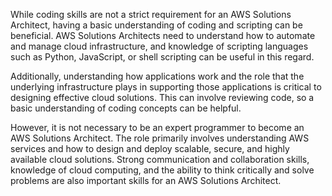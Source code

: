 While coding skills are not a strict requirement for an AWS Solutions Architect, having a basic understanding of coding and scripting can be beneficial. AWS Solutions Architects need to understand how to automate and manage cloud infrastructure, and knowledge of scripting languages such as Python, JavaScript, or shell scripting can be useful in this regard.

Additionally, understanding how applications work and the role that the underlying infrastructure plays in supporting those applications is critical to designing effective cloud solutions. This can involve reviewing code, so a basic understanding of coding concepts can be helpful.

However, it is not necessary to be an expert programmer to become an AWS Solutions Architect. The role primarily involves understanding AWS services and how to design and deploy scalable, secure, and highly available cloud solutions. Strong communication and collaboration skills, knowledge of cloud computing, and the ability to think critically and solve problems are also important skills for an AWS Solutions Architect.
